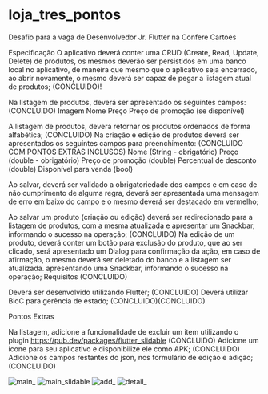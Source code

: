 # loja_tres_pontos

Desafio para a vaga de Desenvolvedor Jr. Flutter na Confere Cartoes

Especificação
O aplicativo deverá conter uma CRUD (Create, Read, Update, Delete) de produtos, os mesmos deverão ser persistidos em uma banco local no aplicativo, de maneira que mesmo que o aplicativo seja encerrado, ao abrir novamente, o mesmo deverá ser capaz de pegar a listagem atual de produtos; (CONCLUIDO)!

Na listagem de produtos, deverá ser apresentado os seguintes campos: (CONCLUIDO)
  Imagem
  Nome
  Preço
  Preço de promoção (se disponível)
 
  A listagem de produtos, deverá retornar os produtos ordenados de forma alfabética; (CONCLUIDO)
  Na criação e edição de produtos deverá ser apresentados os seguintes campos para preenchimento: (CONCLUIDO COM PONTOS EXTRAS INCLUSOS)
  Nome (String - obrigatório)
  Preço (double - obrigatório)
  Preço de promoção (double)
  Percentual de desconto (double)
  Disponível para venda (bool)
  
  Ao salvar, deverá ser validado a obrigatoriedade dos campos e em caso de não cumprimento de alguma regra, deverá ser apresentada uma mensagem de erro em baixo do campo e o     mesmo deverá ser destacado em vermelho;

  Ao salvar um produto (criação ou edição) deverá ser redirecionado para a listagem de produtos, com a mesma atualizada e apresentar um Snackbar, informando o sucesso na         operação; (CONCLUIDO)
  Na edição de um produto, deverá conter um botão para exclusão do produto, que ao ser clicado, será apresentado um Dialog para confirmação da ação, em caso de afirmação, o       mesmo deverá ser deletado do banco e a listagem ser atualizada. apresentando uma Snackbar, informando o sucesso na operação;
  Requisitos (CONCLUIDO)
  
  Deverá ser desenvolvido utilizando Flutter; (CONCLUIDO)
  Deverá utilizar BloC para gerência de estado; (CONCLUIDO)(CONCLUIDO)
  
  
  Pontos Extras

  Na listagem, adicione a funcionalidade de excluir um item utilizando o plugin https://pub.dev/packages/flutter_slidable (CONCLUIDO)
  Adicione um ícone para seu aplicativo e disponibilize ele como APK; (CONCLUIDO)
  Adicione os campos restantes do json, nos formulário de edição e adição; (CONCLUIDO)
  
  
  
![main_](https://user-images.githubusercontent.com/49071350/128047375-dc9999c8-ed3b-4bc1-9685-b469b61b414d.jpg)
![main_slidable](https://user-images.githubusercontent.com/49071350/128047378-a9c73c5d-6f3b-4d28-abc5-fa132abb9609.jpg)
![add_](https://user-images.githubusercontent.com/49071350/128047507-c4de7ef4-cff8-4806-b6ba-c9eb9eb9166e.jpg)
![detail_](https://user-images.githubusercontent.com/49071350/128047547-8f152241-f981-4133-bb30-15aa4f20dc50.jpg)

